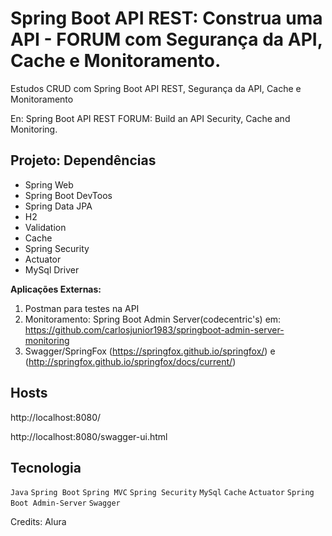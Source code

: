 # Spring Boot API REST: Construa uma API - FORUM com Segurança da API, Cache e Monitoramento.

Estudos CRUD com Spring Boot API REST, Segurança da API, Cache e Monitoramento

En: Spring Boot API REST FORUM: Build an API Security, Cache and Monitoring.


## Projeto: Dependências

- Spring Web
- Spring Boot DevToos
- Spring Data JPA
- H2
- Validation
- Cache
- Spring Security
- Actuator
- MySql Driver


**Aplicações Externas:**

1) Postman para testes na API
2) Monitoramento: Spring Boot Admin Server(codecentric's) em: https://github.com/carlosjunior1983/springboot-admin-server-monitoring
3) Swagger/SpringFox (https://springfox.github.io/springfox/) e (http://springfox.github.io/springfox/docs/current/)
  


## Hosts

http://localhost:8080/

http://localhost:8080/swagger-ui.html

## Tecnologia

`Java` `Spring Boot` `Spring MVC` `Spring Security` `MySql` `Cache` `Actuator` `Spring Boot Admin-Server` `Swagger`
 
 
 
 Credits: Alura